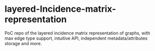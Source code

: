 # layered-Incidence-matrix-representation
PoC repo of the layered incidence matrix representation of graphs, with max edge type support, intuitive API, independent metadata/attributes storage and more.

